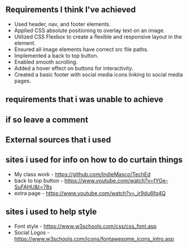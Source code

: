 ## Requirements I think I've achieved

- Used header, nav, and footer elements.
- Applied CSS absolute positioning to overlay text on an image.
- Utilized CSS Flexbox to create a flexible and responsive layout in the <nav> element.
- Ensured all image elements have correct src file paths.
- Implemented a back to top button.
- Enabled smooth scrolling.
- Added a hover effect on buttons for interactivity.
- Created a basic footer with social media icons linking to social media pages.

## requirements that i was unable to achieve

## if so leave a comment

## External sources that i used

## sites i used for info on how to do curtain things

- My class work - https://github.com/IndieMasco/TechEd
- back to top button - https://www.youtube.com/watch?v=fYGe-SuFAHU&t=78s
- extra page - https://www.youtube.com/watch?v=_ir9du6fq4Q

## sites i used to help style

- Font style - https://www.w3schools.com/css/css_font.asp
- Social Logos - https://www.w3schools.com/icons/fontawesome_icons_intro.asp
